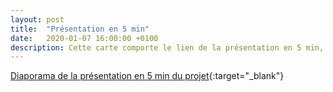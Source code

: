 ```yaml
---
layout: post
title:  "Présentation en 5 min"
date:   2020-01-07 16:00:00 +0100
description: Cette carte comporte le lien de la présentation en 5 min, que l'on a réalisé sur google drive
---
```


[Diaporama de la présentation en 5 min du projet](/assets/presentation5min.pdf){:target="_blank"}  

